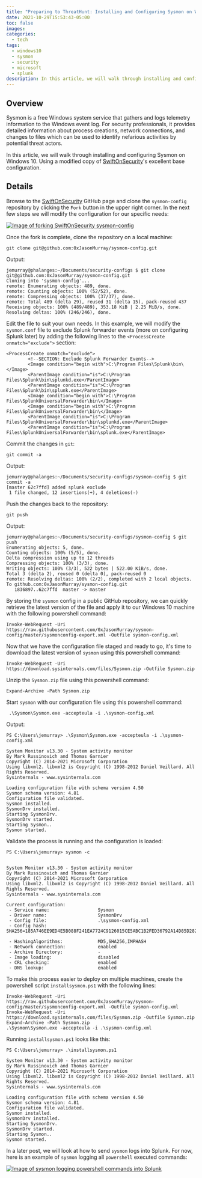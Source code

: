 ```yaml
---
title: "Preparing to ThreatHunt: Installing and Configuring Sysmon on Windows 10"
date: 2021-10-29T15:53:43-05:00
toc: false
images:
categories:
  - tech
tags: 
  - windows10
  - sysmon
  - security
  - microsoft
  - splunk
description: In this article, we will walk through installing and configuring Sysmon on Windows 10. Using a modified copy of SwiftOnSecurity's excellent base configuration.
---
```


## Overview

Sysmon is a free Windows system service that gathers and logs telemetry information to the Windows event log. For security professionals, it provides detailed information about process creations, network connections, and changes to files which can be used to identify nefarious activities by potential threat actors.

In this article, we will walk through installing and configuring Sysmon on Windows 10. Using a modified copy of [SwiftOnSecurity](https://github.com/SwiftOnSecurity/sysmon-config)'s excellent base configuration.

## Details

Browse to the [SwiftOnSecurity](https://github.com/SwiftOnSecurity/sysmon-config) GitHub page and clone the `sysmon-config`  repository by clicking the `Fork` button in the upper right corner. In the next few steps we will modify the configuration for our specific needs:

[![Image of forking SwiftOnSecurity sysmon-config](/images/2021-10-29-15-57-25.png)](/images/2021-10-29-15-57-25.png)


Once the fork is complete, clone the repository on a local machine:

```text
git clone git@github.com:0xJasonMurray/sysmon-config.git
```

Output:

```
jemurray@phalanges:~/Documents/security-configs $ git clone git@github.com:0xJasonMurray/sysmon-config.git
Cloning into 'sysmon-config'...
remote: Enumerating objects: 489, done.
remote: Counting objects: 100% (52/52), done.
remote: Compressing objects: 100% (37/37), done.
remote: Total 489 (delta 29), reused 31 (delta 15), pack-reused 437
Receiving objects: 100% (489/489), 353.18 KiB | 2.25 MiB/s, done.
Resolving deltas: 100% (246/246), done.
```

Edit the file to suit your own needs. In this example, we will modify the `sysmon.conf` file to exclude Splunk forwarder events (more on configuring Splunk later) by adding the following lines to the `<ProcessCreate onmatch="exclude">` section:

```
<ProcessCreate onmatch="exclude">
        <!--SECTION: Exclude Splunk Forwarder Events-->
        <Image condition="begin with">C:\Program Files\Splunk\bin\</Image>
        <ParentImage condition="is">C:\Program Files\Splunk\bin\splunkd.exe</ParentImage>
        <ParentImage condition="is">C:\Program Files\Splunk\bin\splunk.exe</ParentImage>
        <Image condition="begin with">C:\Program Files\SplunkUniversalForwarder\bin\</Image>
        <Image condition="begin with">C:\Program Files\SplunkUniversalForwarder\bin\</Image>
        <ParentImage condition="is">C:\Program Files\SplunkUniversalForwarder\bin\splunkd.exe</ParentImage>
        <ParentImage condition="is">C:\Program Files\SplunkUniversalForwarder\bin\splunk.exe</ParentImage>
```

Commit the changes in `git`:

```text
git commit -a
```

Output:

```
jemurray@phalanges:~/Documents/security-configs/sysmon-config $ git commit -a
[master 62c7ffd] added splunk exclude
 1 file changed, 12 insertions(+), 4 deletions(-)
```

Push the changes back to the repository:

```text
git push
```

Output:

```
jemurray@phalanges:~/Documents/security-configs/sysmon-config $ git push
Enumerating objects: 5, done.
Counting objects: 100% (5/5), done.
Delta compression using up to 12 threads
Compressing objects: 100% (3/3), done.
Writing objects: 100% (3/3), 522 bytes | 522.00 KiB/s, done.
Total 3 (delta 2), reused 0 (delta 0), pack-reused 0
remote: Resolving deltas: 100% (2/2), completed with 2 local objects.
To github.com:0xJasonMurray/sysmon-config.git
   1836897..62c7ffd  master -> master
```

By storing the `sysmon` config in a public GitHub repository, we can quickly retrieve the latest version of the file and apply it to our Windows 10 machine with the following powershell command:

```text
Invoke-WebRequest -Uri https://raw.githubusercontent.com/0xJasonMurray/sysmon-config/master/sysmonconfig-export.xml -Outfile sysmon-config.xml
```

Now that we have the configuration file staged and ready to go, it's time to download the latest version of `sysmon` using this powershell command:

```text
Invoke-WebRequest -Uri https://download.sysinternals.com/files/Sysmon.zip -Outfile Sysmon.zip
```

Unzip the `Sysmon.zip` file using this powershell command:

```text
Expand-Archive -Path Sysmon.zip
````

Start `sysmon` with our configuration file using this powershell command:

```text
 .\Sysmon\Sysmon.exe -accepteula -i .\sysmon-config.xml
 ```

 Output:

 ```
PS C:\Users\jemurray> .\Sysmon\Sysmon.exe -accepteula -i .\sysmon-config.xml

System Monitor v13.30 - System activity monitor
By Mark Russinovich and Thomas Garnier
Copyright (C) 2014-2021 Microsoft Corporation
Using libxml2. libxml2 is Copyright (C) 1998-2012 Daniel Veillard. All Rights Reserved.
Sysinternals - www.sysinternals.com

Loading configuration file with schema version 4.50
Sysmon schema version: 4.81
Configuration file validated.
Sysmon installed.
SysmonDrv installed.
Starting SysmonDrv.
SysmonDrv started.
Starting Sysmon..
Sysmon started.
```

Validate the process is running and the configuration is loaded:

```
PS C:\Users\jemurray> sysmon -c


System Monitor v13.30 - System activity monitor
By Mark Russinovich and Thomas Garnier
Copyright (C) 2014-2021 Microsoft Corporation
Using libxml2. libxml2 is Copyright (C) 1998-2012 Daniel Veillard. All Rights Reserved.
Sysinternals - www.sysinternals.com

Current configuration:
 - Service name:                  Sysmon
 - Driver name:                   SysmonDrv
 - Config file:                   .\sysmon-config.xml
 - Config hash:                   SHA256=185A746EE9ED4E5B088F241EA7724C9126015CE5ABC1B2FED36792A14D85D282

 - HashingAlgorithms:             MD5,SHA256,IMPHASH
 - Network connection:            enabled
 - Archive Directory:             -
 - Image loading:                 disabled
 - CRL checking:                  enabled
 - DNS lookup:                    enabled
```

To make this process easier to deploy on multiple machines, create the powershell script `installsysmon.ps1` with the following lines:

```
Invoke-WebRequest -Uri https://raw.githubusercontent.com/0xJasonMurray/sysmon-config/master/sysmonconfig-export.xml -Outfile sysmon-config.xml
Invoke-WebRequest -Uri https://download.sysinternals.com/files/Sysmon.zip -Outfile Sysmon.zip
Expand-Archive -Path Sysmon.zip
.\Sysmon\Sysmon.exe -accepteula -i .\sysmon-config.xml
```

Running `installsysmon.ps1` looks like this:

```
PS C:\Users\jemurray> .\installsysmon.ps1

System Monitor v13.30 - System activity monitor
By Mark Russinovich and Thomas Garnier
Copyright (C) 2014-2021 Microsoft Corporation
Using libxml2. libxml2 is Copyright (C) 1998-2012 Daniel Veillard. All Rights Reserved.
Sysinternals - www.sysinternals.com

Loading configuration file with schema version 4.50
Sysmon schema version: 4.81
Configuration file validated.
Sysmon installed.
SysmonDrv installed.
Starting SysmonDrv.
SysmonDrv started.
Starting Sysmon..
Sysmon started.
```


In a later post, we will look at how to send `sysmon` logs into Splunk.  For now, here is an example of `sysmon` logging all `powershell` executed commands:

[![Image of sysmon logging powershell commands into Splunk](/images/2021-10-29-17-01-43.png)](/images/2021-10-29-17-01-43.png)
